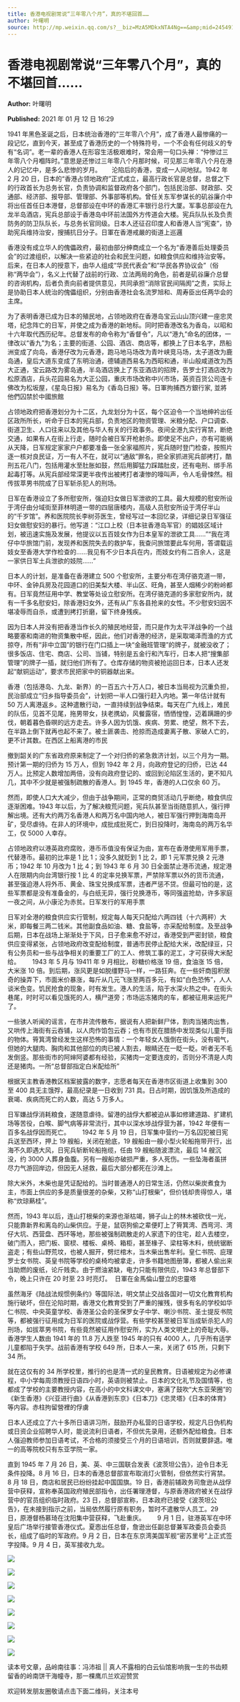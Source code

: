 ```yaml
---
title: 香港电视剧常说“三年零八个月”，真的不堪回首……
author: 叶曙明
source: http://mp.weixin.qq.com/s?__biz=MzA5MDkxNTA4Ng==&amp;mid=2454910545&amp;idx=1&amp;sn=99d7db85f1d814c772b975c1136cfcbe&amp;chksm=87a23e30b0d5b72642ed76dacc8b0993c2171d83a04b9034195872f28c8632922fd44d0a9f26#rd
---
```


# 香港电视剧常说“三年零八个月”，真的不堪回首……

**Author:** 叶曙明

**Published:** 2021 年 01 月 12 日 16:29

1941 年黑色圣诞之后，日本统治香港的“三年零八个月”，成了香港人最惨痛的一段记忆，直到今天，甚至成了香港历史的一个特殊符号，一个不会有任何歧义的专有“名词”。老一辈的香港人在形容生活极艰难时，常会用一句口头禅：“仲惨过三年零八个月嗰阵时。”意思是还惨过三年零八个月那时候，可见那三年零八个月在港人的记忆中，是多么悲惨的岁月。      沦陷后的香港，变成一人间地狱。1942 年 2 月 20 日，日本的“香港占领地政府”正式成立，最高行政长官是总督，总督之下的行政首长为总务长官，负责协调和监督政府各个部门，包括民治部、财政部、交通部、经济部、报导部、管理部、外事部等机构。曾任关东军参谋长的矶谷廉介中将出任首任日本港督，总督部设在中环的香港汇丰银行总行大厦。军事总部设在九龙半岛酒店，宪兵总部设于香港岛中环前法国外方传道会大楼。宪兵队队长及负责防务的防卫队队长，与总务长官同级。日本人还征召印度人和香港人当“宪查”，协助宪兵维持治安，搜捕抗日分子。日軍在香港戒嚴的街道上巡邏

香港没有成立华人的傀儡政府，最初由部分绅商成立一个名为“香港善后处理委员会”的过渡组织，以解决一些紧迫的社会和民生问题，如粮食供应和维持治安等。后来，在日本人的授意下，由华人组成“华民代表会”和“华民各界协议会”（俗称“两华会”），名义上代替了战前的行政、立法两局的角色，前者是矶谷廉介总督的咨询机构，后者负责向前者提供意见，共同承担“消除官民间隔阂”之责，实际上是协助日本人统治的傀儡组织，分别由香港社会名流罗旭和、周寿臣出任两华会的主席。

为了表明香港已成为日本的殖民地，占领地政府在香港岛宝云山山顶兴建一座忠灵塔，纪念阵亡的日军，并使之成为香港的新地标。同时把香港改名为香岛，以昭和十六年取代西历纪年。总督发布的命令称为“香督令”，凡以“港九”命名的团体，一律改以“香九”为名；主要的街道、公园、酒店、商店等，都换上了日本名字，昂船洲变成了向岛，香港仔改为元香港，跑马地马场改为青叶峡竞马场，太子道改为鹿岛通，皇后大道东变成了东明治通，德辅道西易名为西昭和通，半山般咸道改为西大正通，宝云路改为雾岛通，半岛酒店换上了东亚酒店的招牌，告罗士打酒店改为松原酒店，兵头花园易名为大正公园，重庆市场改称中兴市场，英资百货公司连卡佛改为松坂屋，《星岛日报》易名为《香岛日报》等。日軍拘捕西方銀行家, 並將他們囚禁於中國旅館

占领地政府把香港划分为十二区，九龙划分为十区，每个区迫令一个当地绅衿出任区政所所长，听命于日本的宪兵部，负责地区的物资管理、米粮分配、户口调查、街道卫生、人口往来以及其他与华人有关的行政事务。夜间全港九实行宵禁，断绝交通，如果有人在街上行走，随时会被日军开枪射杀。即使足不出户，亦有可能祸从天降，日军规定家家户户都要准备一张全家福照片，宪兵随时登门检查，按照片逐一核对良民证，万一有人不在，就可以“通敌”罪名，把全家抓进宪兵部拷打，酷刑五花八门，包括用灌水至肚胀如鼓，然后用脚猛力踩踏肚皮，还有电刑、绑手吊起毒打等。从宪兵部经常深更半夜传出被拷打者凄惨的嚎叫声，令人毛骨悚然。相传拔萃男书院成了日军斩杀犯人的刑场。

日军在香港设立了多所慰安所，强迫妇女做日军泄欲的工具。最大规模的慰安所设于湾仔由分域街至菲林明道一带的四层唐楼内，高级人员慰安所设于湾仔半山的“千岁馆”。养和医院院长李树芬医生，曾经写过一本回忆录，详细记录日军强征妇女做慰安妇的暴行。他写道：“江口上校（日本驻香港岛军官）的娼妓区域计划，被迅速实施及发展，他提议以五百妓女作为日本皇军的泄欲工具……”“我在湾仔中华旅馆门前，发现养和医院失去的救护车，我查问旅馆要此车何用，答谓载运妓女至香港大学作检查的……我见有不少日本兵在内，而妓女约有二百余人，这是一家供日军土兵泄欲的妓院……”

日本人的计划，是准备在香港建立 500 个慰安所，主要分布在湾仔骆克道一带，中环、金钟兵房及花园道口的旧美梨大楼、半山区、旺角，甚至人烟稀少的粉岭都有。日军竟然征用中学、教堂等处设立慰安所。在湾仔骆克道的多家慰安所内，就有一千多名慰安妇，除香港妇女外，还有从广东各县抢来的女性。不少慰安妇因不堪凌辱而自杀，或遭到拷打折磨，留下终身残疾。

因为日本人并没有把香港当作长久的殖民地经营，而只是作为太平洋战争的一个战略要塞和南进的物资集散中枢，因此，他们对香港的经济，是采取竭泽而渔的方式掠夺，所有“非中立国”的银行在门口插上一块“金融班管理”的牌子，就被没收了；很多饭店、住宅、商店、公司、当铺，特别是五金行和汽车行，日本人把“搜集部管理”的牌子一插，就归他们所有了。仓库存储的物资被抢运回日本，日本人还发起“献铜运动”，要求市民把家中的铜器献出来。

香港（包括港岛、九龙、新界）的一百五六十万人口，被日本当局视为沉重负担，民治部成立“归乡指导委员会”，计划把一半人口强行赶入内地。第一年估计就有 50 万人离港返乡。这种遣散行动，一直持续到战争结束。每天在广九线上，难民的队伍，见首不见尾，拖男带女，扶老携幼，风餐露宿，恓恓惶惶，迈着蹒跚的步伐，朝着暮色昏暝的远方走去。许多人因为饥饿、疾病、劳累、绝望，熬不下去，在半路上倒下就再也起不来了。被土匪袭击、抢掠而造成妻离子散、家破人亡的，更不计其数。在西区上船离港的市民

撤到韶关的广东省政府原来制定了一个对归侨的紧急救济计划，以三个月为一期。预计第一期的归侨为 15 万人，但到 1942 年 2 月，向政府登记的归侨，已达 44 万人。比预定人数增加两倍，没有向政府登记的、或回到沦陷区生活的，更不知凡几，其中不少就是被强制疏散的香港人。到 1945 年，香港的人口仅余 60 万。

然而，即使人口大大减少，但由于战争期间，正常的商贸活动几乎断绝，粮食供应逐渐困难。1943 年以后，为了解决粮荒问题，宪兵队甚至当街随意抓人，强行押解出境。还有大约两万名香港人和两万名中国内地人，被日军强行押到海南岛开矿，受尽虐待。在非人的环境中，成批成批死亡，到日投降时，海南岛的两万名华工，仅 5000 人幸存。

占领地政府以港英政府腐败，港币币值没有保证为由，宣布在香港使用军用手票，代替港币。最初的比率是 1 比 1；没多久就贬到 1 比 2，即 1 元军票兑换 2 元港币；1942 年 10 月改为 1 比 4；到 1943 年 6 月 30 日全面禁止港币流通，规定港人在限期内向台湾银行按 1 比 4 的定率兑换军票，严禁除军票以外的货币流通，甚至强迫港人将外币、黄金、珠宝兑换成军票，违者严惩不贷。但最可怕的是，这些军票都是没有准备金的，与白纸无异，强行兑换港币，等同强盗抢劫，许多家庭一夜之间，从小康沦为赤贫。日军发行的军用手票

日军对全港的粮食供应实行管制，规定每人每天只配给六两四钱（十六两秤）大米，即每餐三两二钱米。其他副食品如油、糖、食盐等，亦采配给制度。及至战争后期，日本在战场上渐渐处于下风，日子愈来愈不好过，香港受到严密封锁，粮食供应变得紧张，占领地政府改变配给制度，普通市民停止配给大米，改配绿豆，只有公务员和一些与战争相关的重要工厂的工人、修筑工事的泥工，才可获得大米配给。       1943 年 5 月与 19411 年 9 月相比，砂糖价格涨 19 倍，食油涨 15 倍，大米涨 10 倍。到后期，涨风更是如脱缰野马一样，一路狂奔。在一些奸商囤积居奇的操弄下，市面米价暴涨，每斤从几元飞涨至两百多元，有如“白色恐怖”，人人谈米色变。饥民抢食的现象，时有发生。港人的生活，陷于水深火热之中。在街头巷尾，时时可以看见饿死的人，横尸道旁；市场运冻猪肉的车，都被征用来运死尸了。

一些骇人听闻的谣言，在市井流传散布，据说有人把新鲜尸体，割肉当猪肉出售，又哄传上海街有云吞铺，以人肉作馅包云吞；也有市民在腊肠中发现类似儿童手指的物体。筲箕湾曾经发生这样恐怖的事情：一个年轻女人饿倒在街头，没有咽气，但她的大腿肉、胸肉和其他部位的肉已被人割去，眼睛还在一眨一眨。听者无不毛发倒竖。那些街市的阿婶阿婆都有经验，买猪肉一定要连皮的，否则分不清是人肉还是猪肉。一所“总督部指定白米配给所”

根据天主教香港教区档案披露的数字，志愿者每天在香港市区街道上收集到 300 至 400 具无主饿殍，最高纪录是一日收到 731 具。日占时期，因饥饿及所造成的衰竭、疾病而死亡的人数，高达 5 万多人。

日军嫌战俘消耗粮食，遂随意虐待。留港的战俘大都被迫从事如修建道路、扩建机场等苦役，白喉、脚气病等非常流行，其中以深水埗战俘营为甚，1942 年便有一百多名战俘因而死亡。       1942 年 5 月 19 日，日军集中营约一万名囚犯被日宪兵送至西环，押上 19 艘船，关闭在舱底，19 艘船由一艘小型火轮船拖带开行，出海不久即遇大风，日宪兵斩断轮船拖缆，任由 19 艘船随波漂流，最后 14 艘沉没，约 3000 人葬身鱼腹。另有一艘船亦破损严重，多人死伤。一些坠海者虽拼尽力气游回岸边，但因无人拯救，最后大部分都死在沙滩上。

除大米外，木柴也是凭证配给的。当时普通港人的日常生活，仍然以柴炭煮食为主，市面上供应的多是质量很差的杂柴，又称“山打根柴”，但价钱却贵得惊人，堪称“炊琼爇桂”。

然而，1943 年以后，连山打根柴的来源也渐枯竭，狮子山上的林木被砍伐一光，只能靠新界和离岛的山柴供应。于是，鼠窃狗偷之辈便盯上了筲箕湾、西弯河、湾仔大坑、西营盘、西环等地，那些被强制疏散走的人家遗下的住宅，趁人去楼空，破门而入，把门板、窗棂、楼板、桌椅、箱柜，甚至椽子、梁柱等木料，统统锯断盗走；有些山野荒坟，也被人掘开，劈烂棺木，当木柴出售牟利。皇仁书院、庇理罗士女书院、英皇书院等学校的桌椅均被拿走，许多书籍地图册簿，都被人偷出来当助燃的废纸，论斤贱卖。由于燃油紧缺，电力只能有限供应，1943 年总督部下令，晚上只许在 20 时至 23 时亮灯。  日軍在金馬倫山豎立的忠靈塔

虽然海牙《陆战法规惯例条约》等国际法，明文禁止交战各国对一切文化教育机构施行破坏，但在沦陷时期，香港文化教育受到了严重的摧残，很多有名的学校如华仁书院、中央英童学校、香港圣公会的圣保罗女子中学、喇沙书院、圣士提反书院等，都被强行征用成为日军的医院或战俘营。有些学校甚至被日军当成斩杀犯人的刑场，如拔萃男书院，有些竟然被征用作慰安所，实为人类文明史上的奇耻大辱。香港学生人数由 1941 年的 11.8 万人跌至 1945 年的只有 4000 人，几乎所有适学儿童都陷于失学。战前香港有学校 649 所，日本人一来，关闭了 615 所，只剩下 34 所。

就在这仅有的 34 所学校里，推行的也是清一式的皇民教育。日语被规定为必修课程，中小学每周须教授日语四小时，英语则被禁止。日本的文化礼节及国情等，也都成了学校的主要教授内容，在高小的中文科课文中，塞满了鼓吹“大东亚荣圈”的《新生香港》《兴亚进行曲》《从香港到东京》《日本刀》《忠灵塔》《日本的体育》等内容。赤柱拘留營裡的俘虜

日本人还成立了六十多所日语讲习所，鼓励开办私营的日语学校，规定凡日伪机构或日资企业招聘华人时，能说流利日语者，不但优先录用，还额外配给粮食。日本人强迫教师参加日语考试，不合格的须接受三个月的日语培训，否则就要辞退。唯一的高等院校只有东亚学院一家。

直到 1945 年 7 月 26 日，美、英、中三国联合发表《波茨坦公告》，迫令日本无条件投降。8 月 16 日，日本的香港总督部宣布取消灯火管制，但依然实行宵禁。8 月 18 日，商店和居民已纷纷挂起中国国旗。19 日，香港前辅政务司詹逊从战俘营中获释，宣称奉英国政府殖民部指令，出任署理港督，与原香港政府被关在战俘营中的官员组织临时政府。23 日，总督部宣称，日本政府已接受《波茨坦公告》，在未接到指示之前，当局依然履行原有职务，暂时不遣散华人员工。29 日，原港督杨慕琦在沈阳集中营获释，飞赴重庆。       9 月 1 日，驻港英军在中环皇后广场举行接管香港仪式。夏悫出任总督，詹逊出任副总督兼军政委员会委员长，组成了临时的军政府。9 月 2 日，日本在东京湾美国军舰“密苏里号”上正式签字投降。9 月 4 日，英军接收九龙。

![](https://mmbiz.qpic.cn/mmbiz_jpg/PJWG74pLsMal59JGRRAPYnBrQLfa8njMIsiaf2ONQYWZTvC18DTpfr5Y1iboMFsz2ibbHurB7MTdWovRJ168qIYRg/640)

![](https://mmbiz.qpic.cn/mmbiz_jpg/PJWG74pLsMal59JGRRAPYnBrQLfa8njMtj7DD0jJRc5U4jPJpjUttPL0nQichYlfRyuQTtIUCIK0pzFvzKJsODw/640)

![](https://mmbiz.qpic.cn/mmbiz_jpg/PJWG74pLsMal59JGRRAPYnBrQLfa8njMMriajpLYdySG2paiaPxI97mATb1NDoARwALjcJcTtFzMibjWCbWAMX3dg/640)

![](https://mmbiz.qpic.cn/mmbiz_jpg/PJWG74pLsMal59JGRRAPYnBrQLfa8njMhvsfHnfenYiaUzCD4p06dEUFc4LM37trxHmM9QLnfEmciau7QdB2Noug/640)

![](https://mmbiz.qpic.cn/mmbiz_jpg/PJWG74pLsMal59JGRRAPYnBrQLfa8njMfLS2kGUJzicFjrDS3ic6ic1oDyt7CAwKria2geQ36usBhlyZlPpl7F1icng/640)

![](https://mmbiz.qpic.cn/mmbiz_jpg/PJWG74pLsMal59JGRRAPYnBrQLfa8njM9AhvTeuoLd8jYYM4khyZZqeUHbrciaRfOnwSb4kt5sBdDwGSwTB1l7A/640)

![](https://mmbiz.qpic.cn/mmbiz_jpg/PJWG74pLsMal59JGRRAPYnBrQLfa8njM7mfEkOG1zPdgXjEgycCXuZDcQv3XUqm1AERff0QTmic2LhMQgQozNcQ/640)

![](https://mmbiz.qpic.cn/mmbiz_jpg/PJWG74pLsMal59JGRRAPYnBrQLfa8njMJjpVicS0zZ6cztspUL8rUhUNv2ct1bAEosXdd53GQmwaMk4q7VsW22w/640)

读本号文章，品岭南往事：冯沛祖 || 真人不露相的白云仙馆影响我一生的书齿颊留香的岭南饼干海幢寺，那一棵鹰爪兰欢迎赞赏

欢迎转发朋友圈敬请点击下面二维码，关注本号
